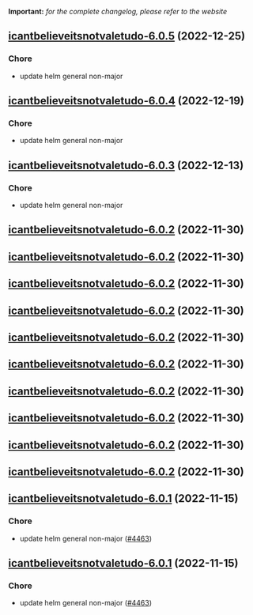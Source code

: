 **Important:**
*for the complete changelog, please refer to the website*




## [icantbelieveitsnotvaletudo-6.0.5](https://github.com/truecharts/charts/compare/icantbelieveitsnotvaletudo-6.0.4...icantbelieveitsnotvaletudo-6.0.5) (2022-12-25)

### Chore

- update helm general non-major
  
  


## [icantbelieveitsnotvaletudo-6.0.4](https://github.com/truecharts/charts/compare/icantbelieveitsnotvaletudo-6.0.3...icantbelieveitsnotvaletudo-6.0.4) (2022-12-19)

### Chore

- update helm general non-major
  
  


## [icantbelieveitsnotvaletudo-6.0.3](https://github.com/truecharts/charts/compare/icantbelieveitsnotvaletudo-6.0.2...icantbelieveitsnotvaletudo-6.0.3) (2022-12-13)

### Chore

- update helm general non-major
  
  


## [icantbelieveitsnotvaletudo-6.0.2](https://github.com/truecharts/charts/compare/icantbelieveitsnotvaletudo-6.0.1...icantbelieveitsnotvaletudo-6.0.2) (2022-11-30)




## [icantbelieveitsnotvaletudo-6.0.2](https://github.com/truecharts/charts/compare/icantbelieveitsnotvaletudo-6.0.1...icantbelieveitsnotvaletudo-6.0.2) (2022-11-30)




## [icantbelieveitsnotvaletudo-6.0.2](https://github.com/truecharts/charts/compare/icantbelieveitsnotvaletudo-6.0.1...icantbelieveitsnotvaletudo-6.0.2) (2022-11-30)




## [icantbelieveitsnotvaletudo-6.0.2](https://github.com/truecharts/charts/compare/icantbelieveitsnotvaletudo-6.0.1...icantbelieveitsnotvaletudo-6.0.2) (2022-11-30)




## [icantbelieveitsnotvaletudo-6.0.2](https://github.com/truecharts/charts/compare/icantbelieveitsnotvaletudo-6.0.1...icantbelieveitsnotvaletudo-6.0.2) (2022-11-30)




## [icantbelieveitsnotvaletudo-6.0.2](https://github.com/truecharts/charts/compare/icantbelieveitsnotvaletudo-6.0.1...icantbelieveitsnotvaletudo-6.0.2) (2022-11-30)




## [icantbelieveitsnotvaletudo-6.0.2](https://github.com/truecharts/charts/compare/icantbelieveitsnotvaletudo-6.0.1...icantbelieveitsnotvaletudo-6.0.2) (2022-11-30)




## [icantbelieveitsnotvaletudo-6.0.2](https://github.com/truecharts/charts/compare/icantbelieveitsnotvaletudo-6.0.1...icantbelieveitsnotvaletudo-6.0.2) (2022-11-30)




## [icantbelieveitsnotvaletudo-6.0.2](https://github.com/truecharts/charts/compare/icantbelieveitsnotvaletudo-6.0.1...icantbelieveitsnotvaletudo-6.0.2) (2022-11-30)




## [icantbelieveitsnotvaletudo-6.0.2](https://github.com/truecharts/charts/compare/icantbelieveitsnotvaletudo-6.0.1...icantbelieveitsnotvaletudo-6.0.2) (2022-11-30)




## [icantbelieveitsnotvaletudo-6.0.1](https://github.com/truecharts/charts/compare/icantbelieveitsnotvaletudo-6.0.0...icantbelieveitsnotvaletudo-6.0.1) (2022-11-15)

### Chore

- update helm general non-major ([#4463](https://github.com/truecharts/charts/issues/4463))
  
  


## [icantbelieveitsnotvaletudo-6.0.1](https://github.com/truecharts/charts/compare/icantbelieveitsnotvaletudo-6.0.0...icantbelieveitsnotvaletudo-6.0.1) (2022-11-15)

### Chore

- update helm general non-major ([#4463](https://github.com/truecharts/charts/issues/4463))
  
  
